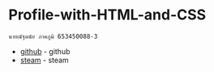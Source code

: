 # Profile-with-HTML-and-CSS






```
นายณัฐดนัย ภาคภูมิ 653450088-3
```



* [github](https://github.com/muffynx) - github
* [steam](https://steamcommunity.com/id/muffyne) - steam


